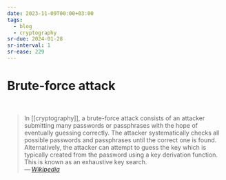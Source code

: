 ```yaml
---
date: 2023-11-09T00:00+03:00
tags:
  - blog
  - cryptography
sr-due: 2024-01-28
sr-interval: 1
sr-ease: 229
---
```


# Brute-force attack
&#10;<br>
> In [[cryptography]], a brute-force attack consists of an attacker
> submitting many passwords or passphrases with the hope of eventually guessing
> correctly. The attacker systematically checks all possible passwords and
> passphrases until the correct one is found. Alternatively, the attacker can
> attempt to guess the key which is typically created from the password using a
> key derivation function. This is known as an exhaustive key search.\
> — <cite>[Wikipedia](https://en.wikipedia.org/wiki/Brute-force_attack)</cite>
